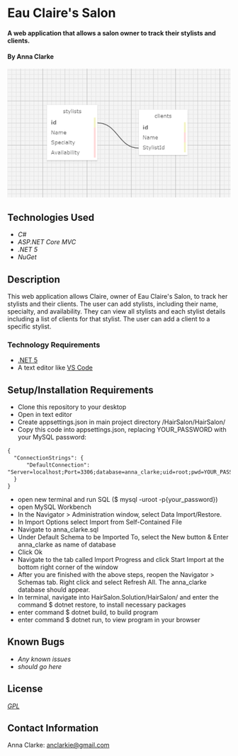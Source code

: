 # Eau Claire's Salon

#### A web application that allows a salon owner to track their stylists and clients.

#### By Anna Clarke

<img src="HairSalon/wwwroot/img/database.png">

## Technologies Used

* _C#_
* _ASP.NET Core MVC_
* _.NET 5_
* _NuGet_

## Description

This web application allows Claire, owner of Eau Claire's Salon, to track her stylists and their clients. The user can add stylists, including their name, specialty, and availability. They can view all stylists and each stylist details including a list of clients for that stylist. The user can add a client to a specific stylist.

### Technology Requirements

* [.NET 5](https://dotnet.microsoft.com/download/dotnet/5.0)
* A text editor like [VS Code](https://code.visualstudio.com/)

## Setup/Installation Requirements

* Clone this repository to your desktop
* Open in text editor
* Create appsettings.json in main project directory /HairSalon/HairSalon/
* Copy this code into appsettings.json, replacing YOUR_PASSWORD with your MySQL password:
```
{
  "ConnectionStrings": {
      "DefaultConnection": "Server=localhost;Port=3306;database=anna_clarke;uid=root;pwd=YOUR_PASSWORD;"
  }
}
```
* open new terminal and run SQL ($ mysql -uroot -p{your_password})
* open MySQL Workbench
* In the Navigator > Administration window, select Data Import/Restore.
* In Import Options select Import from Self-Contained File
* Navigate to anna_clarke.sql
* Under Default Schema to be Imported To, select the New button & Enter anna_clarke as name of database
* Click Ok
* Navigate to the tab called Import Progress and click Start Import at the bottom right corner of the window
* After you are finished with the above steps, reopen the Navigator > Schemas tab. Right click and select Refresh All. The anna_clarke database should appear.
* In terminal, navigate into HairSalon.Solution/HairSalon/ and enter the command $ dotnet restore, to install necessary packages
* enter command $ dotnet build, to build program
* enter command $ dotnet run, to view program in your browser

## Known Bugs

* _Any known issues_
* _should go here_

## License

_[GPL](https://opensource.org/licenses/gpl-license)_

## Contact Information

Anna Clarke: <anclarkie@gmail.com> 